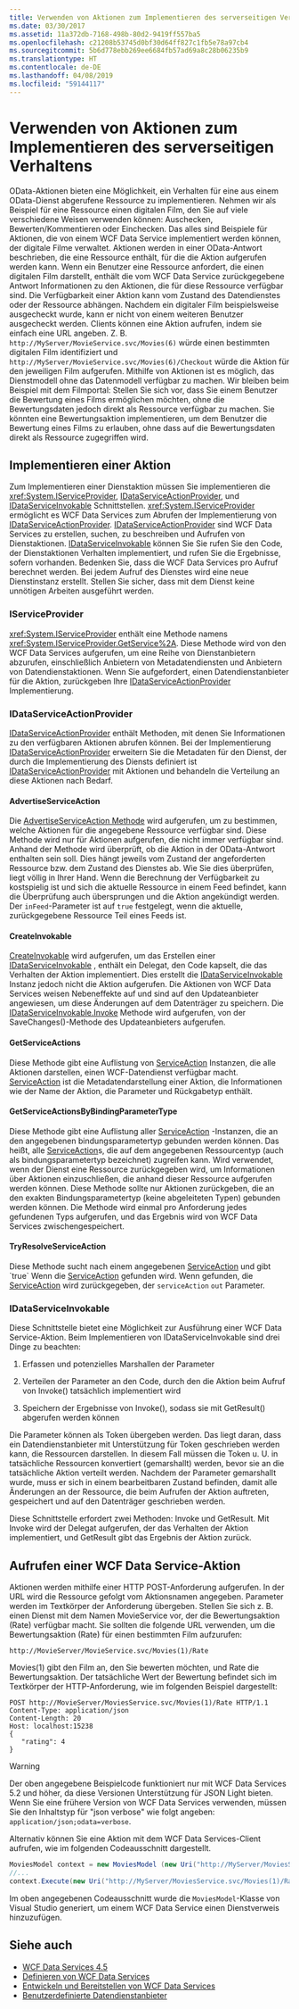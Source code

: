 ```yaml
---
title: Verwenden von Aktionen zum Implementieren des serverseitigen Verhaltens
ms.date: 03/30/2017
ms.assetid: 11a372db-7168-498b-80d2-9419ff557ba5
ms.openlocfilehash: c21208b53745d0bf30d64ff827c1fb5e78a97cb4
ms.sourcegitcommit: 5b6d778ebb269ee6684fb57ad69a8c28b06235b9
ms.translationtype: HT
ms.contentlocale: de-DE
ms.lasthandoff: 04/08/2019
ms.locfileid: "59144117"
---
```

# <a name="using-actions-to-implement-server-side-behavior"></a>Verwenden von Aktionen zum Implementieren des serverseitigen Verhaltens

OData-Aktionen bieten eine Möglichkeit, ein Verhalten für eine aus einem OData-Dienst abgerufene Ressource zu implementieren. Nehmen wir als Beispiel für eine Ressource einen digitalen Film, den Sie auf viele verschiedene Weisen verwenden können: Auschecken, Bewerten/Kommentieren oder Einchecken. Das alles sind Beispiele für Aktionen, die von einem WCF Data Service implementiert werden können, der digitale Filme verwaltet. Aktionen werden in einer OData-Antwort beschrieben, die eine Ressource enthält, für die die Aktion aufgerufen werden kann. Wenn ein Benutzer eine Ressource anfordert, die einen digitalen Film darstellt, enthält die vom WCF Data Service zurückgegebene Antwort Informationen zu den Aktionen, die für diese Ressource verfügbar sind. Die Verfügbarkeit einer Aktion kann vom Zustand des Datendienstes oder der Ressource abhängen. Nachdem ein digitaler Film beispielsweise ausgecheckt wurde, kann er nicht von einem weiteren Benutzer ausgecheckt werden. Clients können eine Aktion aufrufen, indem sie einfach eine URL angeben. Z. B. `http://MyServer/MovieService.svc/Movies(6)` würde einen bestimmten digitalen Film identifiziert und `http://MyServer/MovieService.svc/Movies(6)/Checkout` würde die Aktion für den jeweiligen Film aufgerufen. Mithilfe von Aktionen ist es möglich, das Dienstmodell ohne das Datenmodell verfügbar zu machen. Wir bleiben beim Beispiel mit dem Filmportal: Stellen Sie sich vor, dass Sie einem Benutzer die Bewertung eines Films ermöglichen möchten, ohne die Bewertungsdaten jedoch direkt als Ressource verfügbar zu machen. Sie könnten eine Bewertungsaktion implementieren, um dem Benutzer die Bewertung eines Films zu erlauben, ohne dass auf die Bewertungsdaten direkt als Ressource zugegriffen wird.
  
## <a name="implementing-an-action"></a>Implementieren einer Aktion  
 Zum Implementieren einer Dienstaktion müssen Sie implementieren die <xref:System.IServiceProvider>, [IDataServiceActionProvider](https://docs.microsoft.com/previous-versions/dotnet/wcf-data-services/hh859915(v=vs.103)), und [IDataServiceInvokable](https://docs.microsoft.com/previous-versions/dotnet/wcf-data-services/hh859893(v=vs.103)) Schnittstellen. <xref:System.IServiceProvider> ermöglicht es WCF Data Services zum Abrufen der Implementierung von [IDataServiceActionProvider](https://docs.microsoft.com/previous-versions/dotnet/wcf-data-services/hh859915(v=vs.103)). [IDataServiceActionProvider](https://docs.microsoft.com/previous-versions/dotnet/wcf-data-services/hh859915(v=vs.103)) sind WCF Data Services zu erstellen, suchen, zu beschreiben und Aufrufen von Dienstaktionen. [IDataServiceInvokable](https://docs.microsoft.com/previous-versions/dotnet/wcf-data-services/hh859893(v=vs.103)) können Sie Sie rufen Sie den Code, der Dienstaktionen Verhalten implementiert, und rufen Sie die Ergebnisse, sofern vorhanden. Bedenken Sie, dass die WCF Data Services pro Aufruf berechnet werden. Bei jedem Aufruf des Dienstes wird eine neue Dienstinstanz erstellt.  Stellen Sie sicher, dass mit dem Dienst keine unnötigen Arbeiten ausgeführt werden.  
  
### <a name="iserviceprovider"></a>IServiceProvider  
 <xref:System.IServiceProvider> enthält eine Methode namens <xref:System.IServiceProvider.GetService%2A>. Diese Methode wird von den WCF Data Services aufgerufen, um eine Reihe von Dienstanbietern abzurufen, einschließlich Anbietern von Metadatendiensten und Anbietern von Datendienstaktionen. Wenn Sie aufgefordert, einen Datendienstanbieter für die Aktion, zurückgeben Ihre [IDataServiceActionProvider](https://docs.microsoft.com/previous-versions/dotnet/wcf-data-services/hh859915(v=vs.103)) Implementierung.  
  
### <a name="idataserviceactionprovider"></a>IDataServiceActionProvider  
 [IDataServiceActionProvider](https://docs.microsoft.com/previous-versions/dotnet/wcf-data-services/hh859915(v=vs.103)) enthält Methoden, mit denen Sie Informationen zu den verfügbaren Aktionen abrufen können. Bei der Implementierung [IDataServiceActionProvider](https://docs.microsoft.com/previous-versions/dotnet/wcf-data-services/hh859915(v=vs.103)) erweitern Sie die Metadaten für den Dienst, der durch die Implementierung des Diensts definiert ist [IDataServiceActionProvider](https://docs.microsoft.com/previous-versions/dotnet/wcf-data-services/hh859915(v=vs.103)) mit Aktionen und behandeln die Verteilung an diese Aktionen nach Bedarf.  
  
#### <a name="advertiseserviceaction"></a>AdvertiseServiceAction  
 Die [AdvertiseServiceAction Methode](https://docs.microsoft.com/previous-versions/dotnet/wcf-data-services/hh859971(v=vs.103)) wird aufgerufen, um zu bestimmen, welche Aktionen für die angegebene Ressource verfügbar sind. Diese Methode wird nur für Aktionen aufgerufen, die nicht immer verfügbar sind. Anhand der Methode wird überprüft, ob die Aktion in der OData-Antwort enthalten sein soll. Dies hängt jeweils vom Zustand der angeforderten Ressource bzw. dem Zustand des Dienstes ab. Wie Sie dies überprüfen, liegt völlig in Ihrer Hand. Wenn die Berechnung der Verfügbarkeit zu kostspielig ist und sich die aktuelle Ressource in einem Feed befindet, kann die Überprüfung auch übersprungen und die Aktion angekündigt werden. Der `inFeed`-Parameter ist auf `true` festgelegt, wenn die aktuelle, zurückgegebene Ressource Teil eines Feeds ist.  
  
#### <a name="createinvokable"></a>CreateInvokable  
 [CreateInvokable](https://docs.microsoft.com/previous-versions/dotnet/wcf-data-services/hh859940(v=vs.103)) wird aufgerufen, um das Erstellen einer [IDataServiceInvokable](https://docs.microsoft.com/previous-versions/dotnet/wcf-data-services/hh859893(v=vs.103)) , enthält ein Delegat, den Code kapselt, die das Verhalten der Aktion implementiert. Dies erstellt die [IDataServiceInvokable](https://docs.microsoft.com/previous-versions/dotnet/wcf-data-services/hh859893(v=vs.103)) Instanz jedoch nicht die Aktion aufgerufen. Die Aktionen von WCF Data Services weisen Nebeneffekte auf und sind auf den Updateanbieter angewiesen, um diese Änderungen auf dem Datenträger zu speichern. Die [IDataServiceInvokable.Invoke](https://docs.microsoft.com/previous-versions/dotnet/wcf-data-services/hh859924(v=vs.103)) Methode wird aufgerufen, von der SaveChanges()-Methode des Updateanbieters aufgerufen.  
  
#### <a name="getserviceactions"></a>GetServiceActions  
 Diese Methode gibt eine Auflistung von [ServiceAction](https://docs.microsoft.com/previous-versions/dotnet/wcf-data-services/hh544089(v=vs.103)) Instanzen, die alle Aktionen darstellen, einen WCF-Datendienst verfügbar macht. [ServiceAction](https://docs.microsoft.com/previous-versions/dotnet/wcf-data-services/hh544089(v=vs.103)) ist die Metadatendarstellung einer Aktion, die Informationen wie der Name der Aktion, die Parameter und Rückgabetyp enthält.  
  
#### <a name="getserviceactionsbybindingparametertype"></a>GetServiceActionsByBindingParameterType  
 Diese Methode gibt eine Auflistung aller [ServiceAction](https://docs.microsoft.com/previous-versions/dotnet/wcf-data-services/hh544089(v=vs.103)) -Instanzen, die an den angegebenen bindungsparametertyp gebunden werden können. Das heißt, alle [ServiceAction](https://docs.microsoft.com/previous-versions/dotnet/wcf-data-services/hh544089(v=vs.103))s, die auf dem angegebenen Ressourcentyp (auch als bindungsparametertyp bezeichnet) zugreifen kann. Wird verwendet, wenn der Dienst eine Ressource zurückgegeben wird, um Informationen über Aktionen einzuschließen, die anhand dieser Ressource aufgerufen werden können. Diese Methode sollte nur Aktionen zurückgeben, die an den exakten Bindungsparametertyp (keine abgeleiteten Typen) gebunden werden können. Die Methode wird einmal pro Anforderung jedes gefundenen Typs aufgerufen, und das Ergebnis wird von WCF Data Services zwischengespeichert.  
  
#### <a name="tryresolveserviceaction"></a>TryResolveServiceAction  
 Diese Methode sucht nach einem angegebenen [ServiceAction](https://docs.microsoft.com/previous-versions/dotnet/wcf-data-services/hh544089(v=vs.103)) und gibt `true` Wenn die [ServiceAction](https://docs.microsoft.com/previous-versions/dotnet/wcf-data-services/hh544089(v=vs.103)) gefunden wird. Wenn gefunden, die [ServiceAction](https://docs.microsoft.com/previous-versions/dotnet/wcf-data-services/hh544089(v=vs.103)) wird zurückgegeben, der `serviceAction` `out` Parameter.  
  
### <a name="idataserviceinvokable"></a>IDataServiceInvokable  
 Diese Schnittstelle bietet eine Möglichkeit zur Ausführung einer WCF Data Service-Aktion. Beim Implementieren von IDataServiceInvokable sind drei Dinge zu beachten:  
  
1.  Erfassen und potenzielles Marshallen der Parameter  
  
2.  Verteilen der Parameter an den Code, durch den die Aktion beim Aufruf von Invoke() tatsächlich implementiert wird  
  
3.  Speichern der Ergebnisse von Invoke(), sodass sie mit GetResult() abgerufen werden können  
  
 Die Parameter können als Token übergeben werden. Das liegt daran, dass ein Datendienstanbieter mit Unterstützung für Token geschrieben werden kann, die Ressourcen darstellen. In diesem Fall müssen die Token u. U. in tatsächliche Ressourcen konvertiert (gemarshallt) werden, bevor sie an die tatsächliche Aktion verteilt werden. Nachdem der Parameter gemarshallt wurde, muss er sich in einem bearbeitbaren Zustand befinden, damit alle Änderungen an der Ressource, die beim Aufrufen der Aktion auftreten, gespeichert und auf den Datenträger geschrieben werden.  
  
 Diese Schnittstelle erfordert zwei Methoden: Invoke und GetResult. Mit Invoke wird der Delegat aufgerufen, der das Verhalten der Aktion implementiert, und GetResult gibt das Ergebnis der Aktion zurück.  
  
## <a name="invoking-a-wcf-data-service-action"></a>Aufrufen einer WCF Data Service-Aktion  
 Aktionen werden mithilfe einer HTTP POST-Anforderung aufgerufen. In der URL wird die Ressource gefolgt vom Aktionsnamen angegeben. Parameter werden im Textkörper der Anforderung übergeben. Stellen Sie sich z. B. einen Dienst mit dem Namen MovieService vor, der die Bewertungsaktion (Rate) verfügbar macht. Sie sollten die folgende URL verwenden, um die Bewertungsaktion (Rate) für einen bestimmten Film aufzurufen:  
  
 `http://MovieServer/MovieService.svc/Movies(1)/Rate`
  
 Movies(1) gibt den Film an, den Sie bewerten möchten, und Rate die Bewertungsaktion. Der tatsächliche Wert der Bewertung befindet sich im Textkörper der HTTP-Anforderung, wie im folgenden Beispiel dargestellt:  
  
```  
POST http://MovieServer/MoviesService.svc/Movies(1)/Rate HTTP/1.1   
Content-Type: application/json   
Content-Length: 20   
Host: localhost:15238  
{   
   "rating": 4   
}  
```  
  
> [!WARNING]
> Der oben angegebene Beispielcode funktioniert nur mit WCF Data Services 5.2 und höher, da diese Versionen Unterstützung für JSON Light bieten. Wenn Sie eine frühere Version von WCF Data Services verwenden, müssen Sie den Inhaltstyp für "json verbose" wie folgt angeben: `application/json;odata=verbose`.  
  
 Alternativ können Sie eine Aktion mit dem WCF Data Services-Client aufrufen, wie im folgenden Codeausschnitt dargestellt.  
  
```csharp
MoviesModel context = new MoviesModel (new Uri("http://MyServer/MoviesService.svc/"));  
//...  
context.Execute(new Uri("http://MyServer/MoviesService.svc/Movies(1)/Rate"), "POST", new BodyOperationParameter("rating",4) );
```
  
 Im oben angegebenen Codeausschnitt wurde die `MoviesModel`-Klasse von Visual Studio generiert, um einem WCF Data Service einen Dienstverweis hinzuzufügen.  
  
## <a name="see-also"></a>Siehe auch

- [WCF Data Services 4.5](../../../../docs/framework/data/wcf/index.md)
- [Definieren von WCF Data Services](../../../../docs/framework/data/wcf/defining-wcf-data-services.md)
- [Entwickeln und Bereitstellen von WCF Data Services](../../../../docs/framework/data/wcf/developing-and-deploying-wcf-data-services.md)
- [Benutzerdefinierte Datendienstanbieter](../../../../docs/framework/data/wcf/custom-data-service-providers-wcf-data-services.md)
